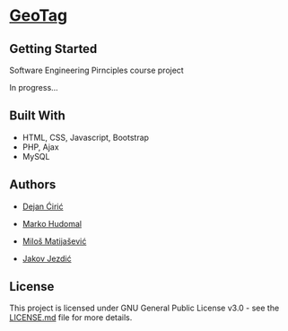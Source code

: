 # [GeoTag](https://geotagdp.000webhostapp.com/)

## Getting Started

Software Engineering Pirnciples course project

In progress...

## Built With
* HTML, CSS, Javascript, Bootstrap
* PHP, Ajax
* MySQL

## Authors

* [Dejan Ćirić](https://github.com/dejanciric)

* [Marko Hudomal](https://github.com/marko-hudomal)

* [Miloš Matijašević](https://github.com/arnold0p)

* [Jakov Jezdić](https://github.com/jakovj)

## License

This project is licensed under GNU General Public License v3.0 - see the [LICENSE.md](LICENSE.md) file for more details.

